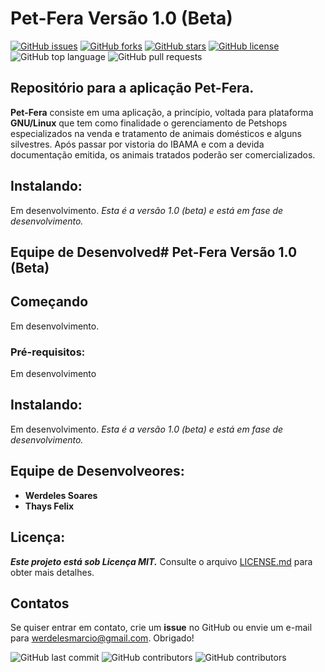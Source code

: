# Pet-Fera Versão 1.0 (Beta)

[![GitHub issues](https://img.shields.io/github/issues/werdelesmarcio/PetFera3.0?style=for-the-badge)](https://github.com/werdelesmarcio/PetFera3.0/issues?style=for-the-badge) [![GitHub forks](https://img.shields.io/github/forks/werdelesmarcio/PetFera3.0?style=for-the-badge)](https://github.com/werdelesmarcio/PetFera3.0/network?style=for-the-badge)  [![GitHub stars](https://img.shields.io/github/stars/werdelesmarcio/PetFera3.0?style=for-the-badge)](https://github.com/werdelesmarcio/PetFera3.0/stargazers?style=for-the-badge)  [![GitHub license](https://img.shields.io/github/license/werdelesmarcio/PetFera3.0?style=for-the-badge)](https://github.com/werdelesmarcio/PetFera3.0/blob/main/LICENSE?style=for-the-badge)  ![GitHub top language](https://img.shields.io/github/languages/top/werdelesmarcio/PetFera3.0?style=for-the-badge)  ![GitHub pull requests](https://img.shields.io/github/issues-pr/werdelesmarcio/PetFera3.0?style=for-the-badge) 

## Repositório para a aplicação Pet-Fera.

**Pet-Fera** consiste em uma aplicação, a princípio, voltada para plataforma **GNU/Linux** que tem como finalidade o gerenciamento de Petshops especializados na venda e tratamento de animais domésticos e alguns silvestres. Após passar por vistoria do IBAMA e com a devida documentação emitida, os animais tratados poderão ser comercializados. 

## Instalando:
Em desenvolvimento.
_Esta é a versão 1.0 (beta) e está em fase de desenvolvimento._

## Equipe de Desenvolved# Pet-Fera Versão 1.0 (Beta)

## Começando
Em desenvolvimento.

### Pré-requisitos:
Em desenvolvimento

## Instalando:
Em desenvolvimento.
_Esta é a versão 1.0 (beta) e está em fase de desenvolvimento._

## Equipe de Desenvolveores:
* **Werdeles Soares**
* **Thays Felix**

## Licença: 
***Este projeto está sob Licença MIT.***
Consulte o arquivo [LICENSE.md](https://github.com/werdelesmarcio/PetFera3.0/blob/main/LICENSE) para obter mais detalhes.

## Contatos
Se quiser entrar em contato, crie um **issue** no GitHub ou envie um e-mail para werdelesmarcio@gmail.com. Obrigado!


<img alt="GitHub last commit" src="https://img.shields.io/github/last-commit/werdelesmarcio/PetFera3.0?style=for-the-badge">  <img alt="GitHub contributors" src="https://img.shields.io/github/contributors/werdelesmarcio/PetFera3.0?style=for-the-badge">  <img alt="GitHub contributors" src="https://img.shields.io/github/repo-size/werdelesmarcio/PetFera3.0?label=REPOSIT%C3%93RIO&logo=GITHUB&style=for-the-badge">
